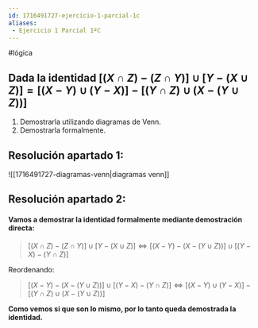 ```yaml
---
id: 1716491727-ejercicio-1-parcial-1c
aliases:
 - Ejercicio 1 Parcial 1ºC
---
```


#lógica 
## Dada la identidad $[(X \cap Z) - (Z \cap Y)] \cup [Y - (X \cup Z)] = [(X - Y) \cup (Y - X)] - [(Y \cap Z) \cup (X - (Y \cup Z))]$
1. Demostrarla utilizando diagramas de Venn.
2. Demostrarla formalmente.

## Resolución apartado 1:

![[1716491727-diagramas-venn|diagramas venn]]

## Resolución apartado 2:

#### **Vamos a demostrar la identidad formalmente mediante demostración directa:**

>$[(X \cap Z) - (Z \cap Y)] \cup [Y - (X \cup Z)] \Longleftrightarrow [(X - Y) - (X - (Y \cup Z))] \cup [(Y - X) - (Y \cap Z)]$

Reordenando:

>$[(X - Y) - (X - (Y \cup Z))] \cup [(Y - X) - (Y \cap Z)] \Longleftrightarrow [(X-Y) \cup (Y - X)] - [(Y \cap Z) \cup (X - (Y \cup Z))]$

**Como vemos si que son lo mismo, por lo tanto queda demostrada la identidad.**